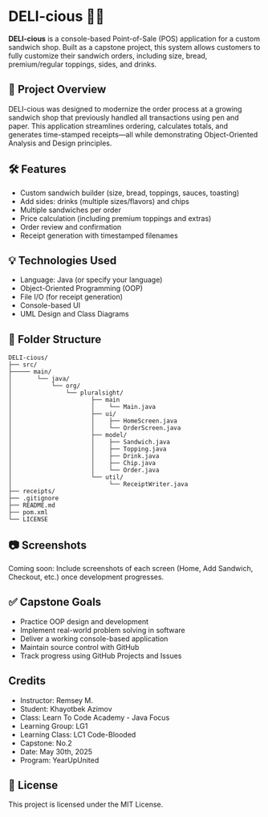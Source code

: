 # DELI-cious 🍞🥪

**DELI-cious** is a console-based Point-of-Sale (POS) application for a custom sandwich shop. Built as a capstone project, this system allows customers to fully customize their sandwich orders, including size, bread, premium/regular toppings, sides, and drinks.

## 📌 Project Overview

DELI-cious was designed to modernize the order process at a growing sandwich shop that previously handled all transactions using pen and paper. This application streamlines ordering, calculates totals, and generates time-stamped receipts—all while demonstrating Object-Oriented Analysis and Design principles.

## 🛠 Features

- Custom sandwich builder (size, bread, toppings, sauces, toasting)
- Add sides: drinks (multiple sizes/flavors) and chips
- Multiple sandwiches per order
- Price calculation (including premium toppings and extras)
- Order review and confirmation
- Receipt generation with timestamped filenames

## 💡 Technologies Used

- Language: Java (or specify your language)
- Object-Oriented Programming (OOP)
- File I/O (for receipt generation)
- Console-based UI
- UML Design and Class Diagrams

## 📁 Folder Structure
```plaintext
DELI-cious/
├── src/
├───── main/
│       └── java/
│           └── org/
│               └── pluralsight/
│                      ├── main
│                      │    └── Main.java
│                      ├── ui/
│                      │    ├── HomeScreen.java
│                      │    └── OrderScreen.java
│                      ├── model/
│                      │    ├── Sandwich.java
│                      │    ├── Topping.java
│                      │    ├── Drink.java
│                      │    ├── Chip.java
│                      │    └── Order.java
│                      └── util/
│                           └── ReceiptWriter.java
├── receipts/
├── .gitignore
├── README.md
├── pom.xml
└── LICENSE
```

## 📷 Screenshots
Coming soon: Include screenshots of each screen (Home, Add Sandwich, Checkout, etc.) once development progresses.

## ✅ Capstone Goals
- Practice OOP design and development
- Implement real-world problem solving in software
- Deliver a working console-based application
- Maintain source control with GitHub
- Track progress using GitHub Projects and Issues

## Credits
- Instructor: Remsey M.
- Student: Khayotbek Azimov
- Class: Learn To Code Academy - Java Focus
- Learning Group: LG1
- Learning Class: LC1 Code-Blooded
- Capstone: No.2
- Date: May 30th, 2025
- Program: YearUpUnited

## 📄 License
This project is licensed under the MIT License.